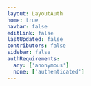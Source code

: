```yaml
---
layout: LayoutAuth
home: true
navbar: false
editLink: false
lastUpdated: false
contributors: false
sidebar: false
authRequirements:
  any: ['anonymous']
  none: ['authenticated']
---
```


<script>
    if(!__SSR__) {
        window.location.replace('/.auth/login/twitter');
    }
</script>
